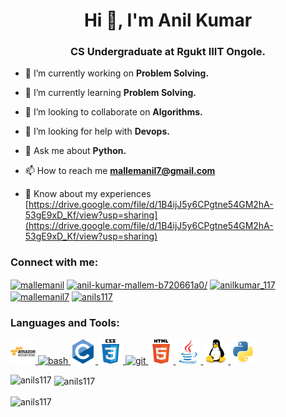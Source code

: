 <h1 align="center">Hi 👋, I'm Anil Kumar</h1>
<h3 align="center">CS Undergraduate at Rgukt IIIT Ongole.</h3>

- 🔭 I’m currently working on **Problem Solving.**

- 🌱 I’m currently learning **Problem Solving.**

- 👯 I’m looking to collaborate on **Algorithms.**

- 🤝 I’m looking for help with **Devops.**

- 💬 Ask me about **Python.**

- 📫 How to reach me **mallemanil7@gmail.com**

- 📄 Know about my experiences [https://drive.google.com/file/d/1B4ijJ5y6CPgtne54GM2hA-53gE9xD_Kf/view?usp=sharing](https://drive.google.com/file/d/1B4ijJ5y6CPgtne54GM2hA-53gE9xD_Kf/view?usp=sharing)

<h3 align="left">Connect with me:</h3>
<p align="left">
<a href="https://twitter.com/mallemanil" target="blank"><img align="center" src="https://raw.githubusercontent.com/rahuldkjain/github-profile-readme-generator/master/src/images/icons/Social/twitter.svg" alt="mallemanil" height="30" width="40" /></a>
<a href="https://linkedin.com/in/anil-kumar-mallem-b720661a0/" target="blank"><img align="center" src="https://raw.githubusercontent.com/rahuldkjain/github-profile-readme-generator/master/src/images/icons/Social/linked-in-alt.svg" alt="anil-kumar-mallem-b720661a0/" height="30" width="40" /></a>
<a href="https://instagram.com/anilkumar_117" target="blank"><img align="center" src="https://raw.githubusercontent.com/rahuldkjain/github-profile-readme-generator/master/src/images/icons/Social/instagram.svg" alt="anilkumar_117" height="30" width="40" /></a>
<a href="https://www.hackerrank.com/mallemanil7" target="blank"><img align="center" src="https://raw.githubusercontent.com/rahuldkjain/github-profile-readme-generator/master/src/images/icons/Social/hackerrank.svg" alt="mallemanil7" height="30" width="40" /></a>
<a href="https://www.leetcode.com/anils117" target="blank"><img align="center" src="https://raw.githubusercontent.com/rahuldkjain/github-profile-readme-generator/master/src/images/icons/Social/leet-code.svg" alt="anils117" height="30" width="40" /></a>
</p>

<h3 align="left">Languages and Tools:</h3>
<p align="left"> <a href="https://aws.amazon.com" target="_blank" rel="noreferrer"> <img src="https://raw.githubusercontent.com/devicons/devicon/master/icons/amazonwebservices/amazonwebservices-original-wordmark.svg" alt="aws" width="40" height="40"/> </a> <a href="https://www.gnu.org/software/bash/" target="_blank" rel="noreferrer"> <img src="https://www.vectorlogo.zone/logos/gnu_bash/gnu_bash-icon.svg" alt="bash" width="40" height="40"/> </a> <a href="https://www.cprogramming.com/" target="_blank" rel="noreferrer"> <img src="https://raw.githubusercontent.com/devicons/devicon/master/icons/c/c-original.svg" alt="c" width="40" height="40"/> </a> <a href="https://www.w3schools.com/css/" target="_blank" rel="noreferrer"> <img src="https://raw.githubusercontent.com/devicons/devicon/master/icons/css3/css3-original-wordmark.svg" alt="css3" width="40" height="40"/> </a> <a href="https://git-scm.com/" target="_blank" rel="noreferrer"> <img src="https://www.vectorlogo.zone/logos/git-scm/git-scm-icon.svg" alt="git" width="40" height="40"/> </a> <a href="https://www.w3.org/html/" target="_blank" rel="noreferrer"> <img src="https://raw.githubusercontent.com/devicons/devicon/master/icons/html5/html5-original-wordmark.svg" alt="html5" width="40" height="40"/> </a> <a href="https://www.java.com" target="_blank" rel="noreferrer"> <img src="https://raw.githubusercontent.com/devicons/devicon/master/icons/java/java-original.svg" alt="java" width="40" height="40"/> </a> <a href="https://www.linux.org/" target="_blank" rel="noreferrer"> <img src="https://raw.githubusercontent.com/devicons/devicon/master/icons/linux/linux-original.svg" alt="linux" width="40" height="40"/> </a> <a href="https://www.python.org" target="_blank" rel="noreferrer"> <img src="https://raw.githubusercontent.com/devicons/devicon/master/icons/python/python-original.svg" alt="python" width="40" height="40"/> </a> </p>

<p><img align="left" src="https://github-readme-stats.vercel.app/api/top-langs?username=anils117&show_icons=true&locale=en&layout=compact" alt="anils117" /></p>

<p>&nbsp;<img align="center" src="https://github-readme-stats.vercel.app/api?username=anils117&show_icons=true&locale=en" alt="anils117" /></p>

<p><img align="center" src="https://github-readme-streak-stats.herokuapp.com/?user=anils117&" alt="anils117" /></p>
